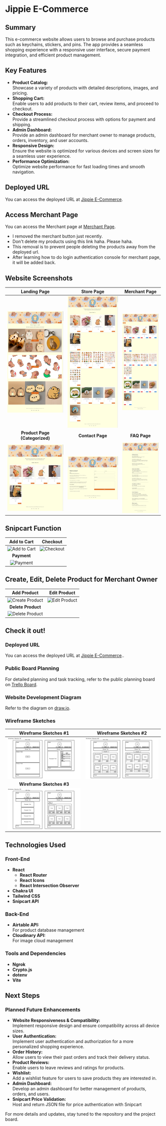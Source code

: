 # Jippie E-Commerce

## Summary

This e-commerce website allows users to browse and purchase products such as keychains, stickers, and pins. The app provides a seamless shopping experience with a responsive user interface, secure payment integration, and efficient product management.

## Key Features

- **Product Catalog:**
  </br>
  Showcase a variety of products with detailed descriptions, images, and pricing.
- **Shopping Cart:**
  </br>
  Enable users to add products to their cart, review items, and proceed to checkout.
- **Checkout Process:**
  </br>
  Provide a streamlined checkout process with options for payment and shipping.
- **Admin Dashboard:**
  </br>
  Provide an admin dashboard for merchant owner to manage products, orders, inventory, and user accounts.
- **Responsive Design:**
  </br>
  Ensure the website is optimized for various devices and screen sizes for a seamless user experience.
- **Performance Optimization:**
  </br>
  Optimize website performance for fast loading times and smooth navigation.

## Deployed URL

You can access the deployed URL at [Jippie E-Commerce](https://jippie-e-commerce-app.onrender.com/).

## Access Merchant Page

You can access the Merchant page at [Merchant Page](https://jippie-e-commerce-app.onrender.com/merchant).

- I removed the merchant button just recently.
- Don't delete my products using this link haha. Please haha.
- This removal is to prevent people deleting the products away from the deployed url.
- After learning how to do login authentication console for merchant page, it will be added back.

## Website Screenshots

|                             **Landing Page**                              |                           **Store Page**                            |                  **Merchant** Page                   |
| :-----------------------------------------------------------------------: | :-----------------------------------------------------------------: | :--------------------------------------------------: |
|            ![Landing Page](./public/media/Landing%20Page.png)             | ![Store Page](<./public/media/Store%20Page%20(All%20Category).png>) | ![Merchant Page](./public/media/Merchant%20Page.png) |
|                      **Product Page (Categorized)**                       |                          **Contact Page**                           |                     **FAQ Page**                     |
| ![Contact Page](<./public/media/Product%20Page%20(Category%20based).png>) |         ![Contact Page](./public/media/Contact%20Page.png)          |      ![FAQ Page](./public/media/FAQ%20Page.png)      |

## Snipcart Function

|                       **Add to Cart**                       |                     **Checkout**                      |
| :---------------------------------------------------------: | :---------------------------------------------------: |
| ![Add to Cart](./public/media/snipcart%20-%20addtocart.gif) | ![Checkout](<./public/media/snipcart - checkout.gif>) |
|                         **Payment**                         |
|    ![Payment](./public/media/snipcart%20-%20payment.gif)    |

## Create, Edit, Delete Product for Merchant Owner

|                          **Add Product**                           |                        **Edit Product**                        |
| :----------------------------------------------------------------: | :------------------------------------------------------------: |
|  ![Create Product](./public/media/merchant%20-%20addproduct.gif)   | ![Edit Product](./public/media/merchant%20-%20editproduct.gif) |
|                         **Delete Product**                         |
| ![Delete Product](./public/media/merchant%20-%20deleteproduct.gif) |

## Check it out!

### Deployed URL

You can access the deployed URL at [Jippie E-Commerce](https://jippie-e-commerce-app.onrender.com/)..

### Public Board Planning

For detailed planning and task tracking, refer to the public planning board on [Trello Board](https://trello.com/b/V93D5qwa/jippie-e-commercedevelopment).

### Website Development Diagram

Refer to the diagram on [draw.io](https://app.diagrams.net/#G14o7nv5GfQ02vAii20ZsPuZ6JfA4Ikc4C#%7B%22pageId%22%3A%22prtHgNgQTEPvFCAcTncT%22%7D).

### Wireframe Sketches

|                     **Wireframe Sketches #1**                      |                     **Wireframe Sketches #2**                      |
| :----------------------------------------------------------------: | :----------------------------------------------------------------: |
| ![Wireframe Sketch 1](./public/media/Wireframe%20Sketches%201.png) | ![Wireframe Sketch 2](./public/media/Wireframe%20Sketches%202.png) |
|                     **Wireframe Sketches #3**                      |
| ![Wireframe Sketch 3](./public/media/Wireframe%20Sketches%203.png) |

## Technologies Used

### Front-End

- **React**
  - **React Router**
  - **React Icons**
  - **React Intersection Observer**
- **Chakra UI**
- **Tailwind CSS**
- **Snipcart API**

### Back-End

- **Airtable API:**
  </br>
  For product database management
- **Cloudinary API:**
  </br>
  For image cloud management

### Tools and Dependencies

- **Ngrok**
- **Crypto.js**
- **dotenv**
- **Vite**

## Next Steps

### Planned Future Enhancements

- **Website Responsiveness & Compatibility:**
  </br>
  Implement responsive design and ensure compatibility across all device sizes.
- **User Authentication:**
  </br>
  Implement user authentication and authorization for a more personalized shopping experience.
- **Order History:**
  </br>
  Allow users to view their past orders and track their delivery status.
- **Product Reviews:**
  </br>
  Enable users to leave reviews and ratings for products.
- **Wishlist:**
  </br>
  Add a wishlist feature for users to save products they are interested in.
- **Admin Dashboard:**
  </br>
  Develop an admin dashboard for better management of products, orders, and users.
- **Snipcart Price Validation:**
  </br>
  Host and return JSON file for price authentication with Snipcart

For more details and updates, stay tuned to the repository and the project board.
